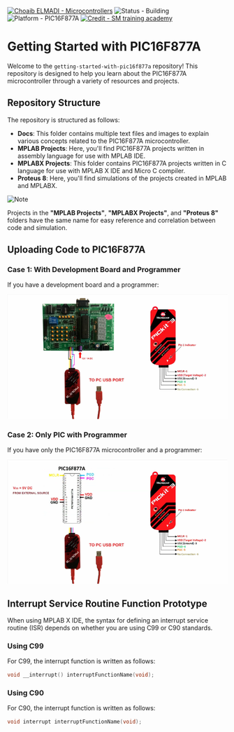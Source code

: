 [![Choaib ELMADI - Microcontrollers](https://img.shields.io/badge/Choaib_ELMADI-PIC16F877A-8800dd)](https://elmadichoaib.vercel.app) ![Status - Building](https://img.shields.io/badge/Status-Building-2bd729) ![Platform - PIC16F877A](https://img.shields.io/badge/Platform-PIC16F877A-f7d620) [![Credit - SM training academy](https://img.shields.io/badge/Credit-SM_training_academy-3b8af2)](https://www.youtube.com/@SMtrainingacademy)

# Getting Started with PIC16F877A

Welcome to the `getting-started-with-pic16f877a` repository! This repository is designed to help you learn about the PIC16F877A microcontroller through a variety of resources and projects.

## Repository Structure

The repository is structured as follows:

- **Docs**: This folder contains multiple text files and images to explain various concepts related to the PIC16F877A microcontroller.
- **MPLAB Projects**: Here, you'll find PIC16F877A projects written in assembly language for use with MPLAB IDE.
- **MPLABX Projects**: This folder contains PIC16F877A projects written in C language for use with MPLAB X IDE and Micro C compiler.
- **Proteus 8**: Here, you'll find simulations of the projects created in MPLAB and MPLABX.

![Note](https://img.shields.io/badge/NOTE:-fb151a)

Projects in the **"MPLAB Projects"**, **"MPLABX Projects"**, and **"Proteus 8"** folders have the same name for easy reference and correlation between code and simulation.

## Uploading Code to PIC16F877A

### Case 1: With Development Board and Programmer

If you have a development board and a programmer:

![With Development Board and Programmer](./Docs/0.%20Upload%20Code/0.1%20upload-code__dev-board.png)

### Case 2: Only PIC with Programmer

If you have only the PIC16F877A microcontroller and a programmer:

![Only PIC with Programmer](./Docs/0.%20Upload%20Code/0.2%20upload-code__microcontroller.png)

## Interrupt Service Routine Function Prototype

When using MPLAB X IDE, the syntax for defining an interrupt service routine (ISR) depends on whether you are using C99 or C90 standards.

### Using C99

For C99, the interrupt function is written as follows:

```cpp
void __interrupt() interruptFunctionName(void);
```

### Using C90

For C90, the interrupt function is written as follows:

```cpp
void interrupt interruptFunctionName(void);
```
